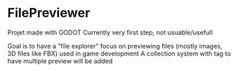 # FilePreviewer

Projet made with GODOT
Currently very first step, not usuable/usefull

Goal is to have a "file explorer" focus on previewing files (mostly images, 3D files like FBX) used in game development
A collection system with tag to have multiple preview will be added

